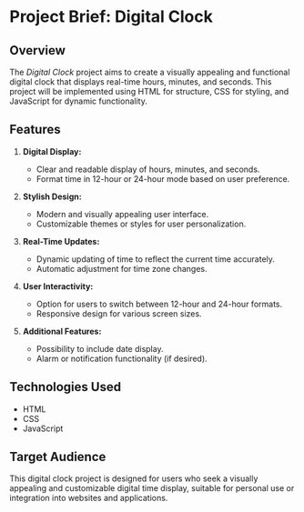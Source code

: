 # Project Brief: Digital Clock

## Overview

The *Digital Clock* project aims to create a visually appealing and functional digital clock that displays real-time hours, minutes, and seconds. This project will be implemented using HTML for structure, CSS for styling, and JavaScript for dynamic functionality.

## Features

1. **Digital Display:**
   - Clear and readable display of hours, minutes, and seconds.
   - Format time in 12-hour or 24-hour mode based on user preference.

2. **Stylish Design:**
   - Modern and visually appealing user interface.
   - Customizable themes or styles for user personalization.

3. **Real-Time Updates:**
   - Dynamic updating of time to reflect the current time accurately.
   - Automatic adjustment for time zone changes.

4. **User Interactivity:**
   - Option for users to switch between 12-hour and 24-hour formats.
   - Responsive design for various screen sizes.

5. **Additional Features:**
   - Possibility to include date display.
   - Alarm or notification functionality (if desired).

## Technologies Used

- HTML
- CSS
- JavaScript

## Target Audience

This digital clock project is designed for users who seek a visually appealing and customizable digital time display, suitable for personal use or integration into websites and applications.